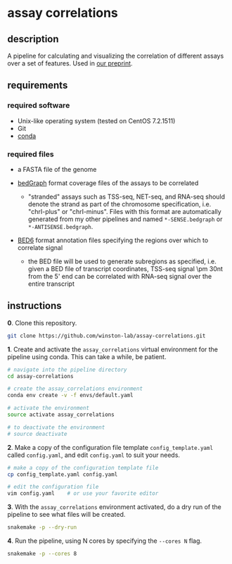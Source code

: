 
# assay correlations

## description

A pipeline for calculating and visualizing the correlation of different assays over a set of features. Used in [our preprint](https://www.biorxiv.org/content/early/2018/06/15/347575).

## requirements

### required software

- Unix-like operating system (tested on CentOS 7.2.1511)
- Git
- [conda](https://conda.io/docs/user-guide/install/index.html)

### required files

- a FASTA file of the genome

- [bedGraph](https://genome.ucsc.edu/goldenpath/help/bedgraph.html) format coverage files of the assays to be correlated
    - "stranded" assays such as TSS-seq, NET-seq, and RNA-seq should denote the strand as part of the chromosome specification, i.e. "chrI-plus" or "chrI-minus". Files with this format are automatically generated from my other pipelines and named `*-SENSE.bedgraph` or `*-ANTISENSE.bedgraph`.

- [BED6](https://genome.ucsc.edu/FAQ/FAQformat.html#format1) format annotation files specifying the regions over which to correlate signal
    - the BED file will be used to generate subregions as specified, i.e. given a BED file of transcript coordinates, TSS-seq signal \pm 30nt from the 5' end can be correlated with RNA-seq signal over the entire transcript

## instructions
**0**. Clone this repository.

```bash
git clone https://github.com/winston-lab/assay-correlations.git
```

**1**. Create and activate the `assay_correlations` virtual environment for the pipeline using conda. This can take a while, be patient.

```bash
# navigate into the pipeline directory
cd assay-correlations

# create the assay_correlations environment
conda env create -v -f envs/default.yaml

# activate the environment
source activate assay_correlations

# to deactivate the environment
# source deactivate
```

**2**. Make a copy of the configuration file template `config_template.yaml` called `config.yaml`, and edit `config.yaml` to suit your needs.

```bash
# make a copy of the configuration template file
cp config_template.yaml config.yaml

# edit the configuration file
vim config.yaml    # or use your favorite editor
```

**3**. With the `assay_correlations` environment activated, do a dry run of the pipeline to see what files will be created.

```bash
snakemake -p --dry-run
```

**4**. Run the pipeline, using N cores by specifying the `--cores N` flag. 

```bash
snakemake -p --cores 8
```

